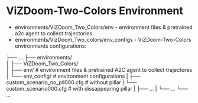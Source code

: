 # ViZDoom-Two-Colors Environment

* environments/ViZDoom_Two_Colors/env - environment files & pretrained a2c agent to collect trajectories
* environments/VizDoom_Two_colors/env_configs - ViZDoom-Two-Colors environments configurations:

├── ...
├── environments/                    
│   ├── ViZDoom_Two_Colors/          
│       ├── env/                                    # environment files & pretrained A2C agent to collect trajectores
│       └── env_config/                             # environment configurations
|           ├── custom_scenario_no_pil000.cfg       # without pillar
|           └── custom_scenario000.cfg              # with dissappearing pillar
|   ├── ...
|   └── ...
└── ...
